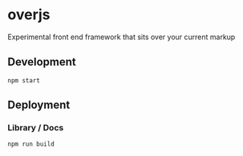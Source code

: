 # overjs
Experimental front end framework that sits over your current markup

## Development

`npm start`

## Deployment

### Library / Docs

`npm run build`